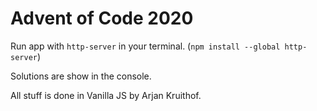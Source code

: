 # Advent of Code 2020

Run app with `http-server` in your terminal. (`npm install --global http-server`)

Solutions are show in the console.

All stuff is done in Vanilla JS by Arjan Kruithof.
